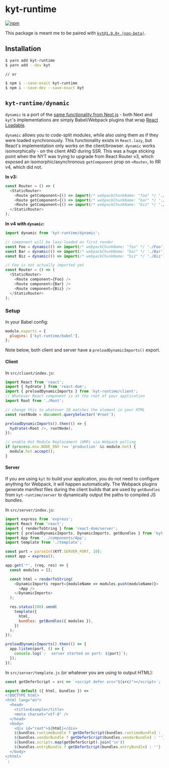 # kyt-runtime

[![npm](https://img.shields.io/npm/v/kyt-runtime.svg?maxAge=2592000)](https://www.npmjs.com/package/kyt-runtime)

This package is meant me to be paired with [`kyt@1.0.0+ (non-beta)`](https://www.npmjs.com/package/kyt).

## Installation

```sh
$ yarn add kyt-runtime
$ yarn add --dev kyt

// or

$ npm i --save-exact kyt-runtime
$ npm i --save-dev --save-exact kyt
```

## `kyt-runtime/dynamic`

`dynamic` is a port of the [same functionality from Next.js](https://nextjs.org/docs/advanced-features/dynamic-import) - both Next and `kyt`'s implementations are simply Babel/Webpack plugins that wrap [React Loadable](https://github.com/jamiebuilds/react-loadable).

`dynamic` allows you to code-split modules, while also using them as if they were loaded synchronously. This functionality exists in `React.lazy`, but React's implementation only works on the client/browser. `dynamic` works isomorphically - on the client AND during SSR. This was a huge sticking point when the NYT was trying to upgrade from React Router v3, which exposed an isomorphic/asynchronous `getComponent` prop on `<Route>`, to RR v4, which did not.

**In v3:**

```js
const Router = () => (
  <StaticRouter>
    <Route getComponent={() => import(/* webpackChunkName: "foo" */ './Foo')} />
    <Route getComponent={() => import(/* webpackChunkName: "bar" */ './Bar')} />
    <Route getComponent={() => import(/* webpackChunkName: "biz" */ './Biz')} />
  </StaticRouter>
);
```

**In v4 with `dynamic`:**

```js
import dynamic from 'kyt-runtime/dynamic';

// component will be lazy-loaded on first render
const Foo = dynamic(() => import(/* webpackChunkName: "foo" */ './Foo'));
const Bar = dynamic(() => import(/* webpackChunkName: "bar" */ './Bar'));
const Biz = dynamic(() => import(/* webpackChunkName: "biz" */ './Biz'));

// Foo is not actually imported yet
const Router = () => (
  <StaticRouter>
    <Route component={Foo} />
    <Route component={Bar} />
    <Route component={Biz} />
  </StaticRouter>
);
```

### Setup

In your Babel config:

```js
module.exports = {
  plugins: ['kyt-runtime/babel'],
};
```

Note below, both client and server have a `preloadDynamicImports()` export.

#### Client

In `src/client/index.js`:

```js
import React from 'react';
import { hydrate } from 'react-dom';
import { preloadDynamicImports } from 'kyt-runtime/client';
// Whatever React component is at the root of your application
import Root from './Root';

// change this to whatever ID matches the element in your HTML
const rootNode = document.querySelector('#root');

preloadDynamicImports().then(() => {
  hydrate(<Root />, rootNode);
});

// enable Hot Module Replacement (HMR) via Webpack polling
if (process.env.NODE_ENV !== 'production' && module.hot) {
  module.hot.accept();
}
```

#### Server

If you are using `kyt` to build your application, you do not need to configure anything for Webpack, it will happen automatically. The Webpack plugins generate manifest files during the client builds that are used by `getBundles` from `kyt-runtime/server` to dynamically output the paths to compiled JS bundles.

In `src/server/index.js`:

```js
import express from 'express';
import React from 'react';
import { renderToString } from 'react-dom/server';
import { preloadDynamicImports, DynamicImports, getBundles } from 'kyt-runtime/server';
import App from '../components/App';
import template from './template';

const port = parseInt(KYT.SERVER_PORT, 10);
const app = express();

app.get('*', (req, res) => {
  const modules = [];

  const html = renderToString(
    <DynamicImports report={moduleName => modules.push(moduleName)}>
      <App />
    </DynamicImports>
  );

  res.status(200).send(
    template({
      html,
      bundles: getBundles({ modules }),
    })
  );
});

preloadDynamicImports().then(() => {
  app.listen(port, () => {
    console.log(`✅  server started on port: ${port}`);
  });
});
```

In `src/server/template.js` (or whatever you are using to output HTML):

```js
const getDeferScript = src => `<script defer src="${src}"></script>`;

export default ({ html, bundles }) => `
<!DOCTYPE html>
<html lang="en">
  <head>
    <title>Example</title>
    <meta charset="utf-8" />
  </head>
  <body>
    <div id="root">${html}</div>
    ${bundles.runtimeBundle ? getDeferScript(bundles.runtimeBundle) : ''}
    ${bundles.vendorBundle ? getDeferScript(bundles.vendorBundle) : ''}
    ${bundles.scripts.map(getDeferScript).join('\n')}
    ${bundles.entryBundle ? getDeferScript(bundles.entryBundle) : ''}
  </body>
</html>
`;
```

